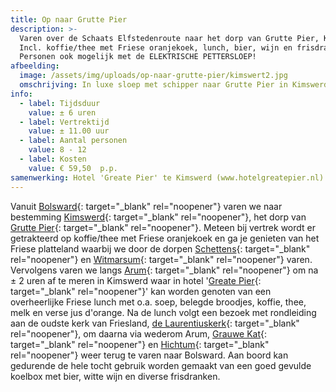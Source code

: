 ```yaml
---
title: Op naar Grutte Pier
description: >-
  Varen over de Schaats Elfstedenroute naar het dorp van Grutte Pier, Kimswerd.
  Incl. koffie/thee met Friese oranjekoek, lunch, bier, wijn en frisdranken. 8
  Personen ook mogelijk met de ELEKTRISCHE PETTERSLOEP!
afbeelding:
  image: /assets/img/uploads/op-naar-grutte-pier/kimswert2.jpg
  omschrijving: In luxe sloep met schipper naar Grutte Pier in Kimswerd
info:
  - label: Tijdsduur
    value: ± 6 uren
  - label: Vertrektijd
    value: ± 11.00 uur
  - label: Aantal personen
    value: 8 - 12
  - label: Kosten
    value: € 59,50  p.p.
samenwerking: Hotel 'Greate Pier' te Kimswerd (www.hotelgreatepier.nl)
---
```


Vanuit [Bolsward](https://www.bolsward.nl){: target="_blank" rel="noopener"} varen we naar bestemming [Kimswerd](https://nl.wikipedia.org/wiki/Kimswerd){: target="\_blank" rel="noopener"}, het dorp van [Grutte Pier](https://nl.wikipedia.org/wiki/Pier_Gerlofs_Donia){: target="\_blank" rel="noopener"}. Meteen bij vertrek wordt er getrakteerd op koffie/thee met Friese oranjekoek en ga je genieten van het Friese platteland waarbij we door de dorpen [Schettens](https://nl.wikipedia.org/wiki/Schettens){: target="\_blank" rel="noopener"} en [Witmarsum](https://nl.wikipedia.org/wiki/Witmarsum_&#40;Nederland&#41;){: target="_blank" rel="noopener"} varen. Vervolgens varen we langs [Arum](https://nl.wikipedia.org/wiki/Arum_&#40;plaats&#41;){: target="\_blank" rel="noopener"} om na ± 2 uren af te meren in Kimswerd waar in hotel '[Greate Pier](https://www.hotelgreatepier.nl){: target="\_blank" rel="noopener"}' kan worden genoten van een overheerlijke Friese lunch met o.a. soep, belegde broodjes, koffie, thee, melk en verse jus d'orange. Na de lunch volgt een bezoek met rondleiding aan de oudste kerk van Friesland,&nbsp;[de Laurentiuskerk](http://www.laurentiuskerkkimswerd.nl/home){: target="\_blank" rel="noopener"}, om daarna via wederom Arum, [Grauwe Kat](https://nl.wikipedia.org/wiki/Grauwe_Kat){: target="\_blank" rel="noopener"} en [Hichtum](https://nl.wikipedia.org/wiki/Hichtum){: target="\_blank" rel="noopener"} weer terug te varen naar Bolsward. Aan boord kan gedurende de hele tocht gebruik worden gemaakt van een goed gevulde koelbox met bier, witte wijn en diverse frisdranken.

&nbsp;
